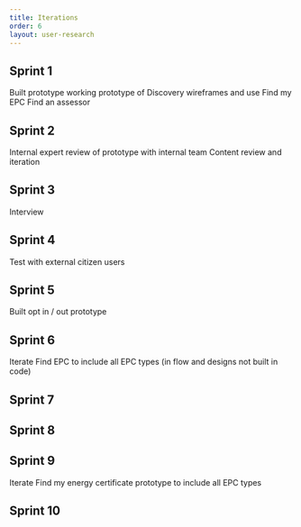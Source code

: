 ```yaml
---
title: Iterations 
order: 6
layout: user-research
---
```

## Sprint 1
Built prototype working prototype of Discovery wireframes and use
Find my EPC
Find an assessor

## Sprint 2
Internal expert review of prototype with internal team
Content review and iteration

## Sprint 3
Interview 


## Sprint 4
Test with external citizen users

## Sprint 5
Built opt in / out prototype

## Sprint 6
Iterate Find EPC to include all EPC types (in flow and designs not built in code)

## Sprint 7

## Sprint 8

## Sprint 9
Iterate Find my energy certificate prototype to include all EPC types 

## Sprint 10


